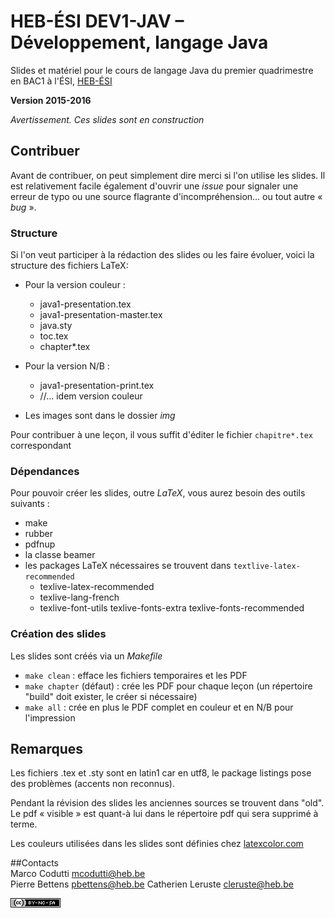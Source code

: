 # HEB-ÉSI DEV1-JAV – Développement, langage Java

Slides et matériel pour le cours de langage Java du premier quadrimestre en
BAC1 à l'ÉSI, [HEB-ÉSI](http://www.heb.be/esi)

**Version 2015-2016**

*Avertissement. Ces slides sont en construction*


## Contribuer

Avant de contribuer, on peut simplement dire merci si l'on utilise les slides.
Il est relativement facile également d'ouvrir une *issue* pour signaler une
erreur de typo ou une source flagrante d'incompréhension… ou tout autre « *bug* ». 


### Structure  
Si l'on veut participer à la rédaction des slides ou les faire évoluer, voici la
structure des  fichiers LaTeX: 

* Pour la version couleur :
    * java1-presentation.tex
    * java1-presentation-master.tex
    * java.sty
    * toc.tex
    * chapter*.tex

* Pour la version N/B :
    *	java1-presentation-print.tex
    *	//... idem version couleur

* Les images sont dans le dossier *img*

Pour contribuer à une leçon, il vous suffit d'éditer le fichier
`chapitre*.tex` correspondant


### Dépendances  
Pour pouvoir créer les slides, outre *LaTeX*, vous aurez besoin des outils suivants :

* make
* rubber
* pdfnup
* la classe beamer 
* les packages LaTeX nécessaires se trouvent dans `textlive-latex-recommended`
    * texlive-latex-recommended
    * texlive-lang-french
    * texlive-font-utils texlive-fonts-extra texlive-fonts-recommended

### Création des slides
Les slides sont créés via un *Makefile*

* `make clean` : efface les fichiers temporaires et les PDF
* `make chapter` (défaut) : crée les PDF pour chaque leçon (un répertoire
  "build" doit exister, le créer si nécessaire)
* `make all` : crée en plus le PDF complet en couleur et en N/B pour l'impression


## Remarques

Les fichiers .tex et .sty sont en latin1 car en utf8, le package listings pose des problèmes (accents non reconnus).

Pendant la révision des slides les anciennes sources se trouvent dans "old". Le
pdf « visible » est quant-à lui dans le répertoire pdf qui sera supprimé
à terme. 

Les couleurs utilisées dans les slides sont définies chez
[latexcolor.com](http://latexcolor.com)


##Contacts  
Marco Codutti <mcodutti@heb.be>  
Pierre Bettens <pbettens@heb.be>
Catherien Leruste <cleruste@heb.be>


[![CC](img/cc-by-nc-sa-80x15.png)](http://creativecommons.org/licenses/by-nc-sa/4.0/deed.fr)

